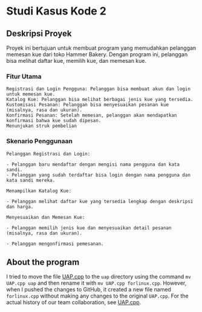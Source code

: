 # Studi Kasus Kode 2

## Deskripsi Proyek

Proyek ini bertujuan untuk membuat program yang memudahkan pelanggan memesan kue dari toko Hammer Bakery. Dengan program ini, pelanggan bisa melihat daftar kue, memilih kue, dan memesan kue.

### Fitur Utama

    Registrasi dan Login Pengguna: Pelanggan bisa membuat akun dan login untuk memesan kue.
    Katalog Kue: Pelanggan bisa melihat berbagai jenis kue yang tersedia.
    Kustomisasi Pesanan: Pelanggan bisa menyesuaikan pesanan kue (misalnya, rasa dan ukuran).
    Konfirmasi Pesanan: Setelah memesan, pelanggan akan mendapatkan konfirmasi bahwa kue sudah dipesan.
    Menunjukan struk pembelian

### Skenario Penggunaan

    Pelanggan Registrasi dan Login:

    - Pelanggan baru mendaftar dengan mengisi nama pengguna dan kata sandi.
    - Pelanggan yang sudah terdaftar bisa login dengan nama pengguna dan kata sandi mereka.

    Menampilkan Katalog Kue:

    - Pelanggan melihat daftar kue yang tersedia lengkap dengan deskripsi dan harga.

    Menyesuaikan dan Memesan Kue:

    - Pelanggan memilih jenis kue dan menyesuaikan detail pesanan (misalnya, rasa dan ukuran).

    - Pelanggan mengonfirmasi pemesanan.

## About the program

I tried to move the file [UAP.cpp](https://github.com/baralul/my-assignments/blob/main/structuredprogramming/UAP.cpp) to the `uap` directory using the command `mv UAP.cpp uap` and then rename it with `mv UAP.cpp forlinux.cpp`. However, when I pushed the changes to GitHub, it created a new file named `forlinux.cpp` without making any changes to the original `UAP.cpp`. For the actual history of our team collaboration, see [UAP.cpp](https://github.com/baralul/my-assignments/blob/main/structuredprogramming/UAP.cpp).

